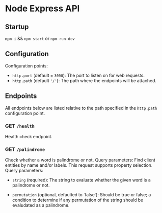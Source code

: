 # Node Express API

## Startup

`npm i` && `npm start` or `npm run dev`

## Configuration
Configuration points:

- `http.port` (default = `3000`): The port to listen on for web requests.
- `http.path` (default `'/'`): The path where the endpoints will be attached.

## Endpoints
All endpoints below are listed relative to the path specified in the `http.path` configuration point.

### GET `/health`
Health check endpoint.

### GET `/palindrome`
Check whether a word is palindrome or not. Query parameters:
Find client entities by name and/or labels. This request supports property selection. Query parameters:

- `string` (required): The string to evaluate whether the given word is a palindrome or not.

- `permutation` (optional, defaulted to 'false'): Should be true or false; a condition to determine if any permutation of the string should be evaludated as a palindrome.
